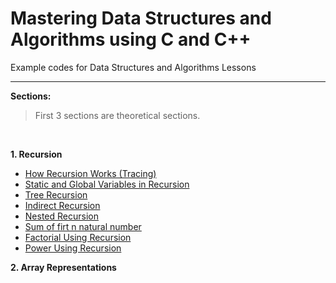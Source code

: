 # Mastering Data Structures and Algorithms using C and C++

Example codes for Data Structures and Algorithms Lessons

-----

**Sections:** 

> First 3 sections are theoretical sections.
<br/>

**1. Recursion**
   - [How Recursion Works (Tracing)](Recursion/4.1.cpp)
   - [Static and Global Variables in Recursion](Recursion/4.5.cpp)
   - [Tree Recursion](Recursion/4.8.cpp)
   - [Indirect Recursion](Recursion/4.9.cpp)
   - [Nested Recursion](Recursion/4.10.cpp)
   - [Sum of firt n natural number](Recursion/4.11.cpp)
   - [Factorial Using Recursion](Recursion/4.12.cpp)
   - [Power Using Recursion](Recursion/4.13.cpp)
   
**2. Array Representations**
   
   
